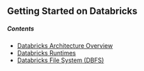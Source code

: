 
## Getting Started on Databricks

##### Contents

* [Databricks Architecture Overview](https://github.com/marygracemoesta/R-User-Guide/blob/master/Getting_Started/Architecture.md)
* [Databricks Runtimes](https://github.com/marygracemoesta/R-User-Guide/blob/master/Getting_Started/DB_Runtime.md)
* [Databricks File System (DBFS)](https://github.com/marygracemoesta/R-User-Guide/blob/master/Getting_Started/DBFS.md)
